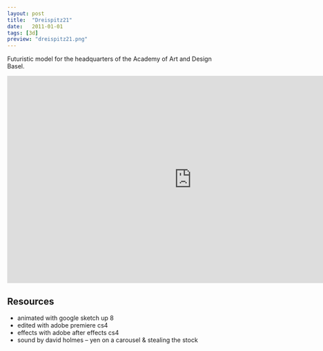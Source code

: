 ```yaml
---
layout: post
title:  "Dreispitz21"
date:   2011-01-01
tags: [3d]
preview: "dreispitz21.png"
---
```


Futuristic model for the headquarters of the Academy of Art and Design Basel.

<iframe width="853" height="480" src="http://www.youtube.com/embed/A3warSBSEPg" frameborder="0" allowfullscreen></iframe>

## Resources
- animated with google sketch up 8
- edited with adobe premiere cs4
- effects with adobe after effects cs4
- sound by david holmes – yen on a carousel & stealing the stock

